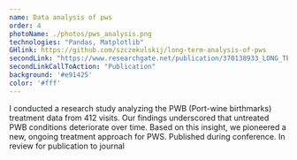 ```yaml
---
name: Data analysis of pws
order: 4
photoName: ./photos/pws_analysis.png
technologies: "Pandas, Matplotlib"
GHlink: https://github.com/szczekulskij/long-term-analysis-of-pws
secondLink: "https://www.researchgate.net/publication/370138933_LONG_TERM_TREATMENT_OF_PWS_MIGHT_REQUIRE_A_NEW_DUAL_THERAPY_CONSISTING_OF_INDUCTION_AND_MAINTENANCE"
secondLinkCallToAction: "Publication"
background: '#e91425'
color: '#fff'
---
```


I conducted a research study analyzing the PWB (Port-wine birthmarks) treatment data from 412 visits.
Our findings underscored that untreated PWB conditions deteriorate over time. Based on this insight, we pioneered a new, ongoing treatment approach for PWS.
Published during conference. In review for publication to journal